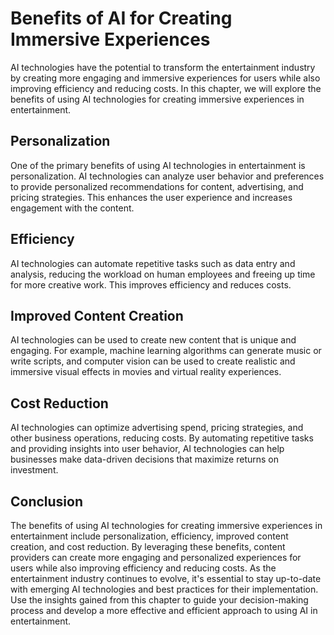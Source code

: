 # Benefits of AI for Creating Immersive Experiences

AI technologies have the potential to transform the entertainment industry by creating more engaging and immersive experiences for users while also improving efficiency and reducing costs. In this chapter, we will explore the benefits of using AI technologies for creating immersive experiences in entertainment.

Personalization
---------------

One of the primary benefits of using AI technologies in entertainment is personalization. AI technologies can analyze user behavior and preferences to provide personalized recommendations for content, advertising, and pricing strategies. This enhances the user experience and increases engagement with the content.

Efficiency
----------

AI technologies can automate repetitive tasks such as data entry and analysis, reducing the workload on human employees and freeing up time for more creative work. This improves efficiency and reduces costs.

Improved Content Creation
-------------------------

AI technologies can be used to create new content that is unique and engaging. For example, machine learning algorithms can generate music or write scripts, and computer vision can be used to create realistic and immersive visual effects in movies and virtual reality experiences.

Cost Reduction
--------------

AI technologies can optimize advertising spend, pricing strategies, and other business operations, reducing costs. By automating repetitive tasks and providing insights into user behavior, AI technologies can help businesses make data-driven decisions that maximize returns on investment.

Conclusion
----------

The benefits of using AI technologies for creating immersive experiences in entertainment include personalization, efficiency, improved content creation, and cost reduction. By leveraging these benefits, content providers can create more engaging and personalized experiences for users while also improving efficiency and reducing costs. As the entertainment industry continues to evolve, it's essential to stay up-to-date with emerging AI technologies and best practices for their implementation. Use the insights gained from this chapter to guide your decision-making process and develop a more effective and efficient approach to using AI in entertainment.
